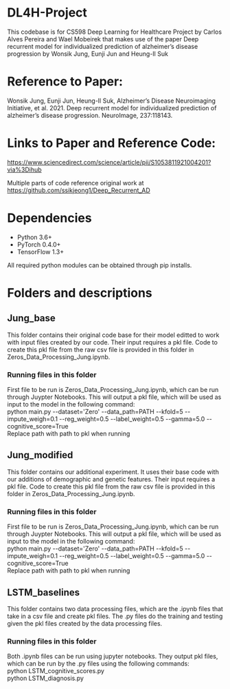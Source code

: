 # DL4H-Project
 
This codebase is for CS598 Deep Learning for Healthcare Project by Carlos Alves Pereira and Wael Mobeirek that makes use of the paper Deep recurrent model for individualized prediction of alzheimer’s disease progression by Wonsik Jung, Eunji Jun and Heung-Il Suk

# Reference to Paper:

Wonsik Jung, Eunji Jun, Heung-Il Suk, Alzheimer’s Disease Neuroimaging Initiative, et al. 2021. Deep recurrent model for individualized prediction of alzheimer’s disease progression. NeuroImage, 237:118143.

# Links to Paper and Reference Code:
https://www.sciencedirect.com/science/article/pii/S1053811921004201?via%3Dihub 

Multiple parts of code reference original work at https://github.com/ssikjeong1/Deep_Recurrent_AD

# Dependencies

* Python 3.6+
* PyTorch 0.4.0+
* TensorFlow 1.3+ 

All required python modules can be obtained through pip installs.

# Folders and descriptions

## Jung_base
This folder contains their original code base for their model editted to work with input files created by our code. Their input requires a pkl file. Code to create this pkl file from the raw csv file is provided in this folder in Zeros_Data_Processing_Jung.ipynb.
### Running files in this folder
First file to be run is Zeros_Data_Processing_Jung.ipynb, which can be run through Juypter Notebooks. This will output a pkl file, which will be used as input to the model in the following command:  
python main.py --dataset='Zero' --data_path=PATH --kfold=5 --impute_weigh=0.1 --reg_weight=0.5 --label_weight=0.5 --gamma=5.0 --cognitive_score=True  
Replace path with path to pkl when running

## Jung_modified
This folder contains our additional experiment. It uses their base code with our additions of demographic and genetic features. Their input requires a pkl file. Code to create this pkl file from the raw csv file is provided in this folder in Zeros_Data_Processing_Jung.ipynb.
### Running files in this folder
First file to be run is Zeros_Data_Processing_Jung.ipynb, which can be run through Juypter Notebooks. This will output a pkl file, which will be used as input to the model in the following command:  
python main.py --dataset='Zero' --data_path=PATH --kfold=5 --impute_weigh=0.1 --reg_weight=0.5 --label_weight=0.5 --gamma=5.0 --cognitive_score=True  
Replace path with path to pkl when running

## LSTM_baselines 
This folder contains two data processing files, which are the .ipynb files that take in a csv file and create pkl files. The .py files do the training and testing given the pkl files created by the data processing files.
### Running files in this folder
Both .ipynb files can be run using jupyter notebooks. They output pkl files, which can be run by the .py files using the following commands:  
python LSTM_cognitive_scores.py  
python LSTM_diagnosis.py
